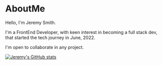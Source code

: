 # AboutMe


Hello, I'm Jeremy Smith.

I'm a FrontEnd Developer, with keen interest in becoming a full stack dev, that started the tech journey in June, 2022.

I'm open to collaborate in any project.

[![Jeremy's GitHub stats](https://github-readme-stats.vercel.app/api?username=st-jeremy)](https://github.com/st-jeremy/github-readme-stats)
